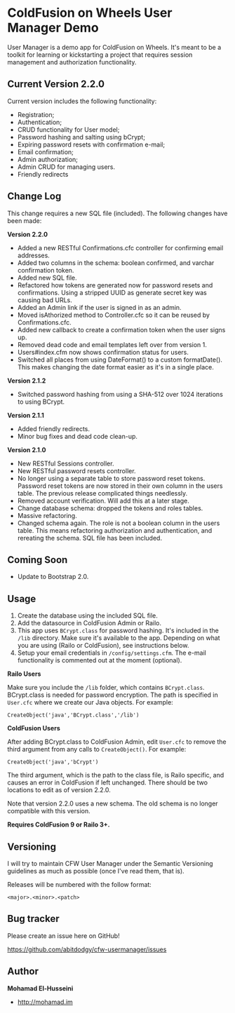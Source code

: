 ColdFusion on Wheels User Manager Demo
======================================

User Manager is a demo app for ColdFusion on Wheels. It's meant to be a toolkit for learning or kickstarting a project that requires session management and authorization functionality.


Current Version 2.2.0
---------------------

Current version includes the following functionality:

* Registration;
* Authentication;
* CRUD functionality for User model;
* Password hashing and salting using bCrypt;
* Expiring password resets with confirmation e-mail;
* Email confirmation;
* Admin authorization;
* Admin CRUD for managing users.
* Friendly redirects

Change Log
----------

This change requires a new SQL file (included). The following changes have been made:

**Version 2.2.0**
* Added a new RESTful Confirmations.cfc controller for confirming email addresses.
* Added two columns in the schema: boolean confirmed, and varchar confirmation token.
* Added new SQL file.
* Refactored how tokens are generated now for password resets and confirmations. Using a stripped UUID as generate secret key was causing bad URLs.
* Added an Admin link if the user is signed in as an admin.
* Moved isAthorized method to Controller.cfc so it can be reused by Confirmations.cfc.
* Added new callback to create a confirmation token when the user signs up.
* Removed dead code and email templates left over from version 1.
* Users#index.cfm now shows confirmation status for users.
* Switched all places from using DateFormat() to a custom formatDate(). This makes changing the date format easier as it's in a single place.


**Version 2.1.2**
* Switched password hashing from using a SHA-512 over 1024 iterations to using BCrypt.

**Version 2.1.1**
* Added friendly redirects.
* Minor bug fixes and dead code clean-up.

**Version 2.1.0**
* New RESTful Sessions controller.
* New RESTful password resets controller.
* No longer using a separate table to store password reset tokens. Password reset tokens are now stored in their own column in the users table. The previous release complicated things needlessly.
* Removed account verification. Will add this at a later stage.
* Change database schema: dropped the tokens and roles tables.
* Massive refactoring.
* Changed schema again. The role is not a boolean column in the users table. This means refactoring authorization and authentication, and rereating the schema. SQL file has been included.

Coming Soon
-----------

* Update to Bootstrap 2.0.

Usage
-----

1. Create the database using the included SQL file.
2. Add the datasource in ColdFusion Admin or Railo.
3. This app uses `BCrypt.class` for password hashing. It's included in the `/lib` directory. Make sure it's available to the app. Depending on what you are using (Railo or ColdFusion), see instructions below.
4. Setup your email credentials in `/config/settings.cfm`. The e-mail functionality is commented out at the moment (optional).

**Railo Users**

Make sure you include the `/lib` folder, which contains `BCrypt.class`. BCrypt.class is needed for password encryption. The path is specified in `User.cfc` where we create our Java objects. For example:

    CreateObject('java','BCrypt.class','/lib')

**ColdFusion Users**

After adding BCrypt.class to ColdFusion Admin, edit `User.cfc` to remove the third argument from any calls to `CreateObject()`. For example:

    CreateObject('java','bCrypt')

The third argument, which is the path to the class file, is Railo specific, and causes an error in ColdFusion if left unchanged. There should be two locations to edit as of version 2.2.0.

Note that version 2.2.0 uses a new schema. The old schema is no longer compatible with this version.

**Requires ColdFusion 9 or Railo 3+.**

Versioning
----------

I will try to maintain CFW User Manager under the Semantic Versioning guidelines as much as possible (once I've read them, that is).

Releases will be numbered with the follow format:

`<major>.<minor>.<patch>`

Bug tracker
-----------

Please create an issue here on GitHub!

https://github.com/abitdodgy/cfw-usermanager/issues


Author
-------

**Mohamad El-Husseini**

+ http://mohamad.im